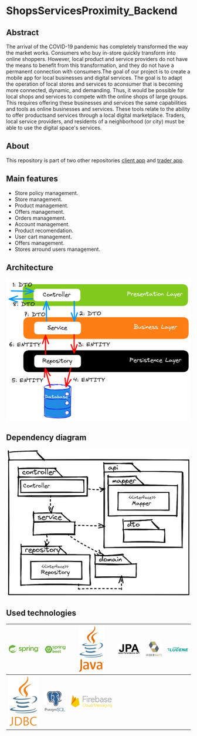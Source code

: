 # ShopsServicesProximity_Backend

## Abstract

The arrival of the COVID-19 pandemic has completely transformed the way the market works. Consumers who buy in-store quickly transform into online shoppers. However, local product and service providers do not have the means to benefit from this transformation, and they do not have a permanent connection with consumers.The goal of our project is to create a mobile app for local businesses and digital services. The goal is to adapt the operation of local stores and services to aconsumer that is becoming more connected, dynamic, and demanding. Thus, it would be possible for local shops and services to compete with the online shops of large groups. This requires offering these businesses and services the same capabilities and tools as online businesses and services. These tools relate to the ability to offer productsand services through a local digital marketplace. Traders, local service providers, and residents of a neighborhood (or city) must be able to use the digital space's services.


## About
This repository is part of two other repositories [client app](https://github.com/Abouelyatim/ShopsServicesProximity_Mobile_Client) and [trader app](https://github.com/Abouelyatim/ShopsServicesProximity_Mobile_Provider).

## Main features
* Store policy management.
* Store management.
* Product management.
* Offers management.
* Orders management.
* Account management.
* Product recomendation.
* User cart management.
* Offers management.
* Stores arround users management.

## Architecture
<img src=images/architecture-dto.png width="800">

## Dependency diagram
<img src=images/dependenys.png width="800">

## Used technologies

|![](images/spring.png)   |![](images/spting-boot.png)   |<img src=images/java.jpg width="70">  |![](images/jpa.png)   |![](images/hibernate.jpg)   |![](images/lucene.png)   
|---|---|---|---|---|---|
| <img src=images/jdbc.jpg width="80"> |![](images/postgerssql.png)   |![](images/firebase.png)   

